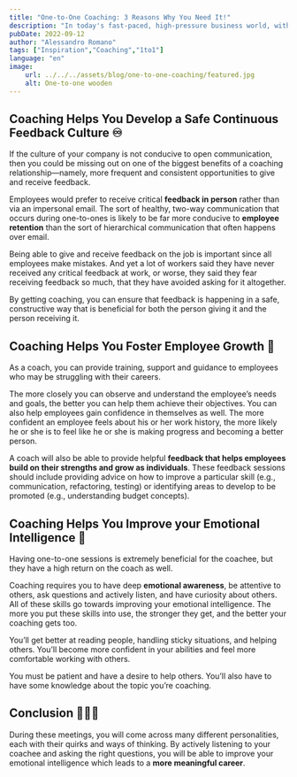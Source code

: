 ```yaml
---
title: "One-to-One Coaching: 3 Reasons Why You Need It!"
description: "In today's fast-paced, high-pressure business world, with so many companies struggling to meet demanding quarterly targets, it's easy to see why some leaders think there is no time for anything as superfluous as one-to-one coaching. If you are in a leadership position or have aspirations of being one then do not give up on coaching just yet. Here are 3 reasons why you need to run one-to-one sessions."
pubDate: 2022-09-12
author: "Alessandro Romano"
tags: ["Inspiration","Coaching","1to1"]
language: "en"
image:
    url: ../../../assets/blog/one-to-one-coaching/featured.jpg
    alt: One-to-one wooden
---
```


## **Coaching Helps You Develop a Safe Continuous Feedback Culture ♾️**

If the culture of your company is not conducive to open communication, then you could be missing out on one of the biggest benefits of a coaching relationship—namely, more frequent and consistent opportunities to give and receive feedback.

Employees would prefer to receive critical **feedback in person** rather than via an impersonal email. The sort of healthy, two-way communication that occurs during one-to-ones is likely to be far more conducive to **employee retention** than the sort of hierarchical communication that often happens over email.

Being able to give and receive feedback on the job is important since all employees make mistakes. And yet a lot of workers said they have never received any critical feedback at work, or worse, they said they fear receiving feedback so much, that they have avoided asking for it altogether.

By getting coaching, you can ensure that feedback is happening in a safe, constructive way that is beneficial for both the person giving it and the person receiving it.

## **Coaching Helps You Foster Employee Growth 🚀**

As a coach, you can provide training, support and guidance to employees who may be struggling with their careers.

The more closely you can observe and understand the employee’s needs and goals, the better you can help them achieve their objectives. You can also help employees gain confidence in themselves as well. The more confident an employee feels about his or her work history, the more likely he or she is to feel like he or she is making progress and becoming a better person.

A coach will also be able to provide helpful **feedback that helps employees build on their strengths and grow as individuals**. These feedback sessions should include providing advice on how to improve a particular skill (e.g., communication, refactoring, testing) or identifying areas to develop to be promoted (e.g., understanding budget concepts).

## **Coaching Helps You Improve your Emotional Intelligence 🧘**

Having one-to-one sessions is extremely beneficial for the coachee, but they have a high return on the coach as well.

Coaching requires you to have deep **emotional awareness**, be attentive to others, ask questions and actively listen, and have curiosity about others. All of these skills go towards improving your emotional intelligence. The more you put these skills into use, the stronger they get, and the better your coaching gets too.

You’ll get better at reading people, handling sticky situations, and helping others. You’ll become more confident in your abilities and feel more comfortable working with others.

You must be patient and have a desire to help others. You’ll also have to have some knowledge about the topic you’re coaching.

## **Conclusion 🧑‍🤝‍🧑**

During these meetings, you will come across many different personalities, each with their quirks and ways of thinking. By actively listening to your coachee and asking the right questions, you will be able to improve your emotional intelligence which leads to a **more meaningful career**.
